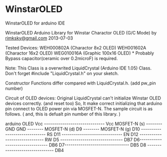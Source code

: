 WinstarOLED
===========

WinstarOLED for arduino IDE

 WinstarOLED
  Arduino Library for Winstar Charactor OLED (G/C Mode)
  by rimksky@gmail.com 2013-07-03

 Tested Devices:
   WEH000802A (Charactor 8x2 OLED)
   WEH001602A (Charactor 16x2 OLED)
   WEG010016A (Graphic 100x16 OLED) * Probably Bypass capacitor(ceramic over 0.2microF) is required.

 Note:
 This Class is a overwrited LiquidCrystal (Arduino IDE 1.05) Class.
 Don't forget #include "LiquidCrystal.h" on your sketch.

 Constructor Functions differ compared with LiquidCrystal.h. (add pw_pin number)

 Circuit of OLED devices:
 Original LiquidCrystal can't initialize Winstar OLED devices correctly. (and reset too) 
 So, It make correct initializing that arduino pin connect to OLED power pin via MOSFET-N.
 The sample circuit is as follows. ( and, this is defualt pin number of this library. )

  arduino                           OLED
  Vcc ------------------------------ Vcc
               MOSFET-N (s) -------- GND
  GND -------- MOSFET-N (d)
  D9  -------- MOSFET-N (g)
  D10 ------------------------------ RS
  D11 ------------------------------ EN
  D12 ------------------------------ RW
  D5 ------------------------------- DB7
  D6-------------------------------- DB6
  D7-------------------------------- DB5
  D8 ------------------------------- DB4
